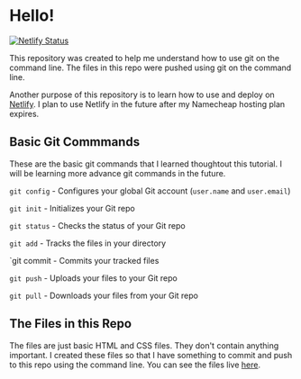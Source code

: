 # Hello!

[![Netlify Status](https://api.netlify.com/api/v1/badges/64576417-bd00-4263-bf4e-3f40b0aaacaa/deploy-status)](https://app.netlify.com/sites/mastering-git-andy/deploys)

This repository was created to help me understand how to use git on the command line. The files in this repo were pushed using git on the command line.

Another purpose of this repository is to learn how to use and deploy on [Netlify](https://www.netlify.com/). I plan to use Netlify in the future after my Namecheap hosting plan expires.

## Basic Git Commmands
These are the basic git commands that I learned thoughtout this tutorial. I will be learning more advance git commands in the future.

`git config` - Configures your global Git account (`user.name` and `user.email`)

`git init` - Initializes your Git repo

`git status` - Checks the status of your Git repo

`git add` - Tracks the files in your directory

`git commit - Commits your tracked files

`git push` - Uploads your files to your Git repo

`git pull` - Downloads your files from your Git repo

## The Files in this Repo
The files are just basic HTML and CSS files. They don't contain anything important. I created these files so that I have something to commit and push to this repo using the command line. You can see the files live [here](https://andyt96.github.io/Git-Project/).

